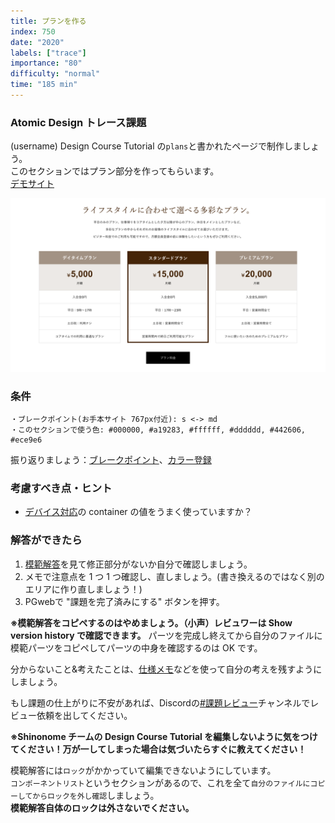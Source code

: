 ```yaml
---
title: プランを作る
index: 750
date: "2020"
labels: ["trace"]
importance: "80"
difficulty: "normal"
time: "185 min"
---
```


### Atomic Design トレース課題

(username) Design Course Tutorial の`plans`と書かれたページで制作しましょう。  
このセクションではプラン部分を作ってもらいます。  
[デモサイト](https://demo.tcd-theme.com/tcd063/)

![プラン](./img/plan.png)

### 条件

```
・ブレークポイント(お手本サイト 767px付近): s <-> md
・このセクションで使う色: #000000, #a19283, #ffffff, #dddddd, #442606, #ece9e6
```

振り返りましょう：[ブレークポイント](https://design-basic.netlify.app/web/device/)、[カラー登録](https://design-basic.netlify.app/web/text-color/#:~:text=%E3%81%A6%E3%81%8F%E3%81%A0%E3%81%95%E3%81%84%E3%80%82-,%E3%82%AB%E3%83%A9%E3%83%BC%E3%81%AE%E5%91%BD%E5%90%8D,-%E3%82%AB%E3%83%A9%E3%83%BC%E3%81%AE%E5%91%BD%E5%90%8D)

### 考慮すべき点・ヒント

- [デバイス対応](/web/device)の container の値をうまく使っていますか？

### 解答ができたら

1. [模範解答](https://www.figma.com/file/ah0c0rbDLSfuDoKFnuS7sl/%E3%83%87%E3%82%B6%E3%82%A4%E3%83%B3%E3%82%B3%E3%83%BC%E3%82%B9%E8%AA%B2%E9%A1%8C%E6%A8%A1%E7%AF%84%E5%9B%9E%E7%AD%94?node-id=19688%3A3291&t=H4fQB8mWD6GC8g6k-0)を見て修正部分がないか自分で確認しましょう。
2. メモで注意点を 1 つ 1 つ確認し、直しましょう。(書き換えるのではなく別のエリアに作り直しましょう！)
3. PGwebで "課題を完了済みにする" ボタンを押す。

**※模範解答をコピペするのはやめましょう。（小声）レビュワーは Show version history で確認できます。**
パーツを完成し終えてから自分のファイルに模範パーツをコピペしてパーツの中身を確認するのは OK です。

分からないこと&考えたことは、[仕様メモ](https://www.figma.com/file/ah0c0rbDLSfuDoKFnuS7sl/%E3%83%87%E3%82%B6%E3%82%A4%E3%83%B3%E3%82%B3%E3%83%BC%E3%82%B9%E8%AA%B2%E9%A1%8C%E6%A8%A1%E7%AF%84%E5%9B%9E%E7%AD%94?node-id=20224%3A5123&t=LvFG8CqZSR0wz1bo-4)などを使って自分の考えを残すようにしましょう。

もし課題の仕上がりに不安があれば、Discordの[#課題レビュー](https://discord.com/channels/598545479860748288/1263076994430799943)チャンネルでレビュー依頼を出してください。

**※Shinonome チームの Design Course Tutorial を編集しないように気をつけてください！万が一してしまった場合は気づいたらすぐに教えてください！**

模範解答には`ロック`がかかっていて編集できないようにしています。<br/> `コンポーネントリスト`というセクションがあるので、これを全て`自分のファイルにコピーしてからロックを外し確認`しましょう。<br/> **模範解答自体のロックは外さないでください。**
